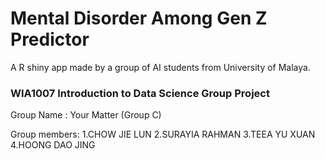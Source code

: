 # Mental Disorder Among Gen Z Predictor 
A R shiny app made by a group of AI students from University of Malaya.

### WIA1007 Introduction to Data Science Group Project

Group Name : Your Matter (Group C)

Group members: 1.CHOW JIE LUN
               2.SURAYIA RAHMAN
               3.TEEA YU XUAN
               4.HOONG DAO JING
 
